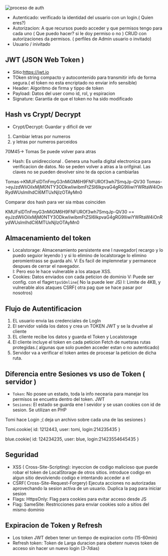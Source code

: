 
![proceso de auth](https://hassansaleh.ams3.cdn.digitaloceanspaces.com/express-user-authentication/Passport-Explanation.png)

- Autenticado: verificado la identidad del usuario con un login.( Quien eres?)
- Autorizacion: A que recursos puedo acceder y que permisos tengo para cada uno ( Que puedo hacer? si le doy permiso o no ) CRUD con autorizaciones da permisos. ( perfiles de Admin usuario o invitado)
- Usuario / inivitado


## JWT (JSON Web Token )
- Sitio:https://jwt.io
- TOken string compacto y autocontenido para transmitir info de forma segura.( el token no esta encriptado no enviar info sensible)
- Header: Algoritmo de firma y tippo de token
- Payload: Datos del user como id, rol, y espiracion
- Signature: Garantia de que el token no ha sido modificado


## Hash vs Crypt/ Decrypt

- Crypt/Decrypt: Guardar y dificil de ver

1) Cambiar letras por numeros 
2) y letras por numeros parceidos

70M45-> Tomas
Se puede volver para atras 
- Hash:
Es unidireccional . Genera una huella digital electronica para verificacion de datos. 
No se peden volver a atras a la orifginal. Las claves no se pueden devolver sino te da opcion a cambiarlas

Tomas->KMUFsIDTnFmyG3nMiGM6H9FNFUROf3wh7SmqJp-QV30
Tomas->eyJzdWIiOiIxMjM0NTY3ODkwIiwibmFtZSI6IkpvaG4gRG9lIiwiYWRtaW4iOnRydWUsImlhdCI6MTUxNjIzOTAyMn0

Comparar dos hash para ver sia mbas coinciden 

KMUFsIDTnFmyG3nMiGM6H9FNFUROf3wh7SmqJp-QV30 == eyJzdWIiOiIxMjM0NTY3ODkwIiwibmFtZSI6IkpvaG4gRG9lIiwiYWRtaW4iOnRydWUsImlhdCI6MTUxNjIzOTAyMn0


## Almacenamiento del token

- Localstorage: Almacenamiento persistente ene l navegador( recargo y lo puedo seguior leyendo ) y si lo elimino de localstorage lo elimino peromientrass se guarda ahi.
    V: Es facil de implemnetar y permanece despues de cerrar el navegador.  
    I: Pero eso le hace vulnerable a los ataque XSS.
- Cookies: Datos enviados con cada peticion de dominio 
    V: Puede ser config. con el flag`HttpsSOnline`( No la puede leer JS)
    I: Limite de 4KB, y vulnerable alos ataques CSRF( otra pag que se hace pasar por nosotros)


## Flujo de Autentificacion
1) EL usuario envia las credenciales de LogIn
2) El servidor valida los datos y crea un TOKEN JWT y se la dvuelve al cliente
3) EL cliente recibe los datos y guarda el Token y Localstorage
4) El cliente incluye el token en cada peticion Fetch de nuetsras rutas protegidas.( algunas que solo pueden acceder estan o no autenticado)
5) Servidor va a verificar el token antes de procesar la peticion de dicha ruta.


## Diferencia entre Sesiones vs uso de Token ( servidor )

- `Token`: No posee un estado, toda la info necearia para manejar los permisos se encuetra dentro del token. JWT
- `Sesiones`: El estado se guarda ene l sevidor y se usan cookies con id de sesion. Se utilizan en PHP

Tomi hace Login ;( deja un archivo sobre cada una de las sesiones )

Tomi.cookie{
    id: 1212443,
    user: tomi, 
    login:214235435
}

blue.cookie{
    id: 124234235,
    user: blue, 
    login:21423554645435
}


## Seguridad

- XSS ( Cross-Site-Scripting): inyeccion de codigo malicioso que puede robar el token de LocalStorage de otros sitios. introduce codigo en algun sitio devolviendo codigo e intentando acceder a el 
- CSRF( Cross-Site-Request-Forgery) Ejecuta acciones no autorizadas aprovechando la sesion activa de un usuario. Duplica la pag para iniciar sesion
- Flags: HttpsOnly: Flag para cookies para evitar acceso desde JS
- Flag: SameSite: Restricciones para enviar cookies solo a sitios del mismo dominio  

## Expiracion de Token y Refresh

- Los token JWT deben tener un tiempo de expiracion corto (15-60min)
- Refresh token: Token de Larga duracion para obetenr nuevos token de acceso sin hacer un nuevo login (3-7dias)
